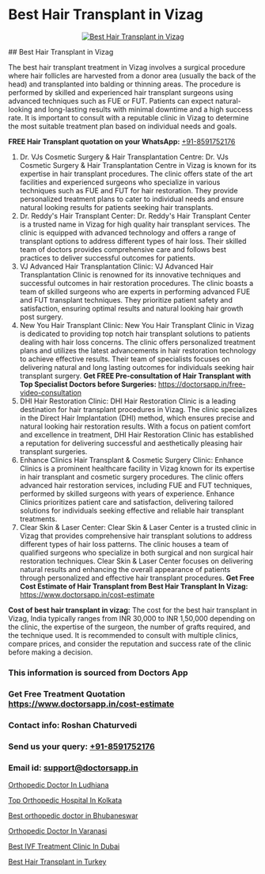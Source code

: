 # Best Hair Transplant in Vizag

<p align="center">
  <a href="https://doctorsapp.co.in/uploads/treatment_image/Finding%20the%20best%20hair%20clinic.jpg">
    <img src="https://doctorsapp.co.in/treatment/hair-transplant" alt="Best Hair Transplant in Vizag">
  </a>
</p>
## Best Hair Transplant in Vizag

The best hair transplant treatment in Vizag involves a surgical procedure where hair follicles are harvested from a donor area (usually the back of the head) and transplanted into balding or thinning areas. The procedure is performed by skilled and experienced hair transplant surgeons using advanced techniques such as FUE or FUT. Patients can expect natural-looking and long-lasting results with minimal downtime and a high success rate. It is important to consult with a reputable clinic in Vizag to determine the most suitable treatment plan based on individual needs and goals.

**FREE Hair Transplant quotation on your WhatsApp:**  [+91-8591752176](https://api.whatsapp.com/send?phone=8591752176)

1) Dr. VJs Cosmetic Surgery & Hair Transplantation Centre:
Dr. VJs Cosmetic Surgery & Hair Transplantation Centre in Vizag is known for its expertise in hair transplant procedures. The clinic offers state of the art facilities and experienced surgeons who specialize in various techniques such as FUE and FUT for hair restoration. They provide personalized treatment plans to cater to individual needs and ensure natural looking results for patients seeking hair transplants.
2) Dr. Reddy's Hair Transplant Center:
Dr. Reddy's Hair Transplant Center is a trusted name in Vizag for high quality hair transplant services. The clinic is equipped with advanced technology and offers a range of transplant options to address different types of hair loss. Their skilled team of doctors provides comprehensive care and follows best practices to deliver successful outcomes for patients.
3) VJ Advanced Hair Transplantation Clinic:
VJ Advanced Hair Transplantation Clinic is renowned for its innovative techniques and successful outcomes in hair restoration procedures. The clinic boasts a team of skilled surgeons who are experts in performing advanced FUE and FUT transplant techniques. They prioritize patient safety and satisfaction, ensuring optimal results and natural looking hair growth post surgery.
4) New You Hair Transplant Clinic:
New You Hair Transplant Clinic in Vizag is dedicated to providing top notch hair transplant solutions to patients dealing with hair loss concerns. The clinic offers personalized treatment plans and utilizes the latest advancements in hair restoration technology to achieve effective results. Their team of specialists focuses on delivering natural and long lasting outcomes for individuals seeking hair transplant surgery.
**Get FREE Pre-consultation of Hair Transplant with Top Specialist Doctors before Surgeries:** https://doctorsapp.in/free-video-consultation
5) DHI Hair Restoration Clinic:
DHI Hair Restoration Clinic is a leading destination for hair transplant procedures in Vizag. The clinic specializes in the Direct Hair Implantation (DHI) method, which ensures precise and natural looking hair restoration results. With a focus on patient comfort and excellence in treatment, DHI Hair Restoration Clinic has established a reputation for delivering successful and aesthetically pleasing hair transplant surgeries.
6) Enhance Clinics   Hair Transplant & Cosmetic Surgery Clinic:
Enhance Clinics is a prominent healthcare facility in Vizag known for its expertise in hair transplant and cosmetic surgery procedures. The clinic offers advanced hair restoration services, including FUE and FUT techniques, performed by skilled surgeons with years of experience. Enhance Clinics prioritizes patient care and satisfaction, delivering tailored solutions for individuals seeking effective and reliable hair transplant treatments.
7) Clear Skin & Laser Center:
Clear Skin & Laser Center is a trusted clinic in Vizag that provides comprehensive hair transplant solutions to address different types of hair loss patterns. The clinic houses a team of qualified surgeons who specialize in both surgical and non surgical hair restoration techniques. Clear Skin & Laser Center focuses on delivering natural results and enhancing the overall appearance of patients through personalized and effective hair transplant procedures.
**Get Free Cost Estimate of Hair Transplant from Best Hair Transplant In Vizag:** https://www.doctorsapp.in/cost-estimate

**Cost of best hair transplant in vizag:**
The cost for the best hair transplant in Vizag, India typically ranges from INR 30,000 to INR 1,50,000 depending on the clinic, the expertise of the surgeon, the number of grafts required, and the technique used. It is recommended to consult with multiple clinics, compare prices, and consider the reputation and success rate of the clinic before making a decision.

### This information is sourced from Doctors App 
### Get Free Treatment Quotation https://www.doctorsapp.in/cost-estimate
### Contact info: Roshan Chaturvedi 
### Send us your query: [+91-8591752176](https://api.whatsapp.com/send?phone=8591752176) 
### Email id: support@doctorsapp.in

[Orthopedic Doctor In Ludhiana](https://www.linkedin.com/pulse/orthopedic-doctor-ludhiana-knee-replacement-treatment-j26ae?trackingId=YahoiiwK74QB2CoV%2BsluIg%3D%3D&lipi=urn%3Ali%3Apage%3Ad_flagship3_company_admin%3B%2FMzkEXxJRqGf2zEVBOlEsA%3D%3D)

[Top Orthopedic Hospital In Kolkata](https://www.linkedin.com/pulse/top-orthopedic-hospital-kolkata-doctorsapp-dhaka-z4poe?trackingId=U1EWjSmYl%2FzfLfjjA90Uaw%3D%3D&lipi=urn%3Ali%3Apage%3Ad_flagship3_company_admin%3Bo%2BosOGJBSO63YocmsfjAZA%3D%3D)

[Best orthopedic doctor in Bhubaneswar](https://medium.com/@manish632504/best-orthopedic-doctor-in-bhubaneswar-f42d000b2769)

[Orthopedic Doctor In Varanasi](https://medium.com/@vimalrana22/orthopedic-doctor-in-varanasi-98b85f9a43ed)

[Best IVF Treatment Clinic In Dubai](https://doctors-apps.github.io/doctorsapp/best-ivf-treatment-clinic-in-dubai)

[Best Hair Transplant in Turkey](https://doctors-apps.github.io/doctorsapp/best-hair-transplant-in-turkey)

